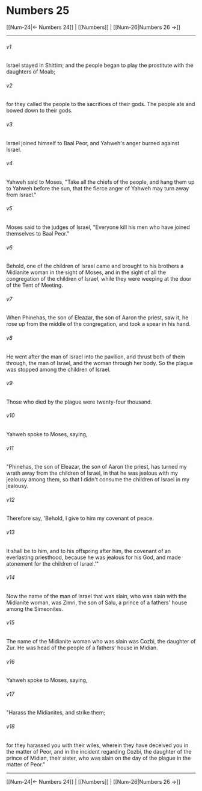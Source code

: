 # Numbers 25

[[Num-24|← Numbers 24]] | [[Numbers]] | [[Num-26|Numbers 26 →]]
***



###### v1 
Israel stayed in Shittim; and the people began to play the prostitute with the daughters of Moab; 

###### v2 
for they called the people to the sacrifices of their gods. The people ate and bowed down to their gods. 

###### v3 
Israel joined himself to Baal Peor, and Yahweh's anger burned against Israel. 

###### v4 
Yahweh said to Moses, "Take all the chiefs of the people, and hang them up to Yahweh before the sun, that the fierce anger of Yahweh may turn away from Israel." 

###### v5 
Moses said to the judges of Israel, "Everyone kill his men who have joined themselves to Baal Peor." 

###### v6 
Behold, one of the children of Israel came and brought to his brothers a Midianite woman in the sight of Moses, and in the sight of all the congregation of the children of Israel, while they were weeping at the door of the Tent of Meeting. 

###### v7 
When Phinehas, the son of Eleazar, the son of Aaron the priest, saw it, he rose up from the middle of the congregation, and took a spear in his hand. 

###### v8 
He went after the man of Israel into the pavilion, and thrust both of them through, the man of Israel, and the woman through her body. So the plague was stopped among the children of Israel. 

###### v9 
Those who died by the plague were twenty-four thousand. 

###### v10 
Yahweh spoke to Moses, saying, 

###### v11 
"Phinehas, the son of Eleazar, the son of Aaron the priest, has turned my wrath away from the children of Israel, in that he was jealous with my jealousy among them, so that I didn't consume the children of Israel in my jealousy. 

###### v12 
Therefore say, 'Behold, I give to him my covenant of peace. 

###### v13 
It shall be to him, and to his offspring after him, the covenant of an everlasting priesthood, because he was jealous for his God, and made atonement for the children of Israel.'" 

###### v14 
Now the name of the man of Israel that was slain, who was slain with the Midianite woman, was Zimri, the son of Salu, a prince of a fathers' house among the Simeonites. 

###### v15 
The name of the Midianite woman who was slain was Cozbi, the daughter of Zur. He was head of the people of a fathers' house in Midian. 

###### v16 
Yahweh spoke to Moses, saying, 

###### v17 
"Harass the Midianites, and strike them; 

###### v18 
for they harassed you with their wiles, wherein they have deceived you in the matter of Peor, and in the incident regarding Cozbi, the daughter of the prince of Midian, their sister, who was slain on the day of the plague in the matter of Peor."

***
[[Num-24|← Numbers 24]] | [[Numbers]] | [[Num-26|Numbers 26 →]]
